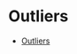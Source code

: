 # Outliers

<!--ts-->
   * [Outliers](#outliers)

<!-- Added by: gil_diy, at: Tue 28 Dec 2021 11:29:14 IST -->

<!--te-->

